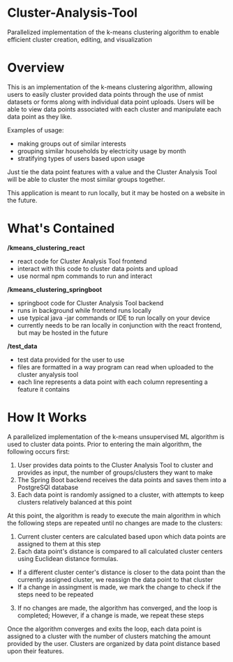 # Cluster-Analysis-Tool
Parallelized implementation of the k-means clustering algorithm to enable efficient cluster creation, editing, and visualization

# Overview

This is an implementation of the k-means clustering algorithm, allowing users to easily cluster provided data points through the use of nmist datasets or forms along with individual data point uploads. Users will be able to view data points associated with each cluster and manipulate each data point as they like. 

Examples of usage:
- making groups out of similar interests
- grouping similar households by electricity usage by month
- stratifying types of users based upon usage

Just tie the data point features with a value and the Cluster Analysis Tool will be able to cluster the most similar groups together. 

This application is meant to run locally, but it may be hosted on a website in the future. 

# What's Contained

**/kmeans_clustering_react**
- react code for Cluster Analysis Tool frontend
- interact with this code to cluster data points and upload
- use normal npm commands to run and interact

**/kmeans_clustering_springboot**
- springboot code for Cluster Analysis Tool backend
- runs in background while frontend runs locally
- use typical java -jar commands or IDE to run locally on your device
- currently needs to be ran locally in conjunction with the react frontend, but may be hosted in the future

**/test_data**
- test data provided for the user to use
- files are formatted in a way program can read when uploaded to the cluster anyalysis tool
- each line represents a data point with each column representing a feature it contains

# How It Works

A parallelized implementation of the k-means unsupervised ML algorithm is used to cluster data points. 
Prior to entering the main algorithm, the following occurs first:

1. User provides data points to the Cluster Analysis Tool to cluster and provides as input, the number of groups/clusters they want to make
2. The Spring Boot backend receives the data points and saves them into a PostgreSQl database
3. Each data point is randomly assigned to a cluster, with attempts to keep clusters relatively balanced at this point

At this point, the algorithm is ready to execute the main algorithm in which the following steps are repeated until no changes are made to the clusters:

1. Current cluster centers are calculated based upon which data points are assigned to them at this step
2. Each data point's distance is compared to all calculated cluster centers using Euclidean distance formulas.
  - If a different cluster center's distance is closer to the data point than the currently assigned cluster, we reassign the data point to that cluster
  - If a change in assingment is made, we mark the change to check if the steps need to be repeated
3. If no changes are made, the algorithm has converged, and the loop is completed; However, if a change is made, we repeat these steps

Once the algorithm converges and exits the loop, each data point is assigned to a cluster with the number of clusters matching the amount provided by the user. Clusters are organized by data point distance based upon their features. 
